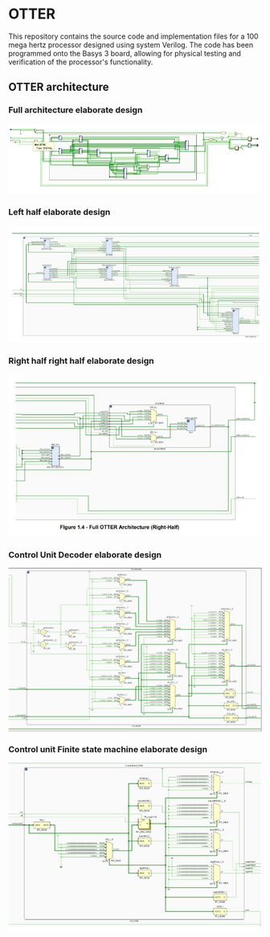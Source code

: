 # OTTER
This repository contains the source code and implementation files for a 100 mega hertz processor designed using system Verilog. The code has been programmed onto the Basys 3 board, allowing for physical testing and verification of the processor's functionality.

## OTTER architecture

### Full architecture elaborate design
![full architecture image with all the components linked together](otter-archi-files/OTTER-(full-architecture).png)

### Left half elaborate design
![left half of the architecture image with components](otter-archi-files/OTTER-(left-half).png)

### Right half right half elaborate design
![Right half of the architecture image with components](otter-archi-files/OTTER-(right-half).png)

### Control Unit Decoder elaborate design
![Elaborate design of decoder with all the components](otter-archi-files/control-unit-Decoder.png)

### Control unit Finite state machine elaborate design
![Elaborate design of FSM with all the components](otter-archi-files/control-unit-FSM.png)
